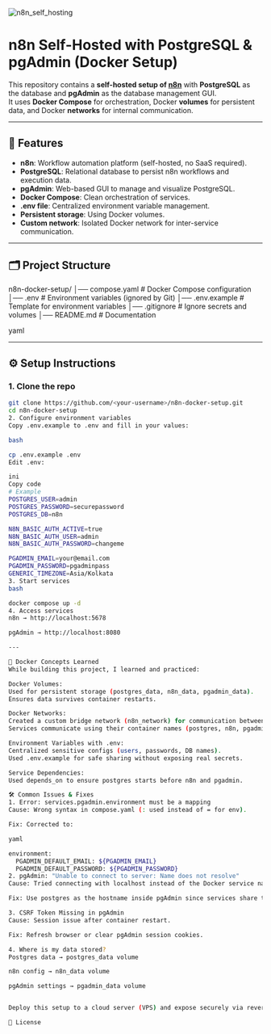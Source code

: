 ![n8n_self_hosting](https://github.com/user-attachments/assets/2373fb4b-6a48-476c-9500-9f4a53507c50)

# n8n Self-Hosted with PostgreSQL & pgAdmin (Docker Setup)

This repository contains a **self-hosted setup of [n8n](https://n8n.io/)** with **PostgreSQL** as the database and **pgAdmin** as the database management GUI.  
It uses **Docker Compose** for orchestration, Docker **volumes** for persistent data, and Docker **networks** for internal communication.

---

## 📌 Features
- **n8n**: Workflow automation platform (self-hosted, no SaaS required).  
- **PostgreSQL**: Relational database to persist n8n workflows and execution data.  
- **pgAdmin**: Web-based GUI to manage and visualize PostgreSQL.  
- **Docker Compose**: Clean orchestration of services.  
- **.env file**: Centralized environment variable management.  
- **Persistent storage**: Using Docker volumes.  
- **Custom network**: Isolated Docker network for inter-service communication.  

---

## 🗂️ Project Structure
n8n-docker-setup/
│── compose.yaml # Docker Compose configuration
│── .env # Environment variables (ignored by Git)
│── .env.example # Template for environment variables
│── .gitignore # Ignore secrets and volumes
│── README.md # Documentation

yaml


---

## ⚙️ Setup Instructions

### 1. Clone the repo
```bash
git clone https://github.com/<your-username>/n8n-docker-setup.git
cd n8n-docker-setup
2. Configure environment variables
Copy .env.example to .env and fill in your values:

bash

cp .env.example .env
Edit .env:

ini
Copy code
# Example
POSTGRES_USER=admin
POSTGRES_PASSWORD=securepassword
POSTGRES_DB=n8n

N8N_BASIC_AUTH_ACTIVE=true
N8N_BASIC_AUTH_USER=admin
N8N_BASIC_AUTH_PASSWORD=changeme

PGADMIN_EMAIL=your@email.com
PGADMIN_PASSWORD=pgadminpass
GENERIC_TIMEZONE=Asia/Kolkata
3. Start services
bash

docker compose up -d
4. Access services
n8n → http://localhost:5678

pgAdmin → http://localhost:8080

---

🐳 Docker Concepts Learned
While building this project, I learned and practiced:

Docker Volumes:
Used for persistent storage (postgres_data, n8n_data, pgadmin_data).
Ensures data survives container restarts.

Docker Networks:
Created a custom bridge network (n8n_network) for communication between containers.
Services communicate using their container names (postgres, n8n, pgadmin) instead of IPs.

Environment Variables with .env:
Centralized sensitive configs (users, passwords, DB names).
Used .env.example for safe sharing without exposing real secrets.

Service Dependencies:
Used depends_on to ensure postgres starts before n8n and pgadmin.

🛠️ Common Issues & Fixes
1. Error: services.pgadmin.environment must be a mapping
Cause: Wrong syntax in compose.yaml (: used instead of = for env).

Fix: Corrected to:

yaml

environment:
  PGADMIN_DEFAULT_EMAIL: ${PGADMIN_EMAIL}
  PGADMIN_DEFAULT_PASSWORD: ${PGADMIN_PASSWORD}
2. pgAdmin: "Unable to connect to server: Name does not resolve"
Cause: Tried connecting with localhost instead of the Docker service name.

Fix: Use postgres as the hostname inside pgAdmin since services share the same Docker network.

3. CSRF Token Missing in pgAdmin
Cause: Session issue after container restart.

Fix: Refresh browser or clear pgAdmin session cookies.

4. Where is my data stored?
Postgres data → postgres_data volume

n8n config → n8n_data volume

pgAdmin settings → pgadmin_data volume


Deploy this setup to a cloud server (VPS) and expose securely via reverse proxy + SSL (Traefik/Nginx).

📜 License
